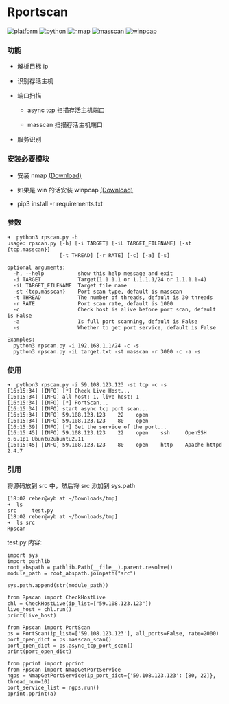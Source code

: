 # Rportscan

[![platform](https://img.shields.io/static/v1?label=platform&message=macOS&color=172b43)](https://github.com/reber0/Rpscan/tree/master)
[![python](https://img.shields.io/static/v1?label=python&message=3.7&color=346fb0)](https://www.python.org/)
[![nmap](https://img.shields.io/static/v1?label=nmap&message=7.70&color=deecf5)](https://nmap.org/)
[![masscan](https://img.shields.io/static/v1?label=masscan&message=1.0.5&color=deecf5)](https://github.com/robertdavidgraham/masscan)
[![winpcap](https://img.shields.io/static/v1?label=winpcap&message=4.1.3&color=deecf5)](https://www.winpcap.org/install/default.htm)

### 功能

* 解析目标 ip

* 识别存活主机

* 端口扫描

  * async tcp 扫描存活主机端口

  * masscan 扫描存活主机端口

* 服务识别

### 安装必要模块
* 安装 nmap [(Download)](https://nmap.org/dist/?C=M&O=D)

* 如果是 win 的话安装 winpcap [(Download)](https://www.winpcap.org/install/default.htm)

* pip3 install -r requirements.txt

### 参数
```
➜  python3 rpscan.py -h
usage: rpscan.py [-h] [-i TARGET] [-iL TARGET_FILENAME] [-st {tcp,masscan}]
                 [-t THREAD] [-r RATE] [-c] [-a] [-s]

optional arguments:
  -h, --help           show this help message and exit
  -i TARGET            Target(1.1.1.1 or 1.1.1.1/24 or 1.1.1.1-4)
  -iL TARGET_FILENAME  Target file name
  -st {tcp,masscan}    Port scan type, default is masscan
  -t THREAD            The number of threads, default is 30 threads
  -r RATE              Port scan rate, default is 1000
  -c                   Check host is alive before port scan, default is False
  -a                   Is full port scanning, default is False
  -s                   Whether to get port service, default is False

Examples:
  python3 rpscan.py -i 192.168.1.1/24 -c -s
  python3 rpscan.py -iL target.txt -st masscan -r 3000 -c -a -s
```

### 使用
```
➜  python3 rpscan.py -i 59.108.123.123 -st tcp -c -s
[16:15:34] [INFO] [*] Check Live Host...
[16:15:34] [INFO] all host: 1, live host: 1
[16:15:34] [INFO] [*] PortScan...
[16:15:34] [INFO] start async tcp port scan...
[16:15:34] [INFO] 59.108.123.123    22    open
[16:15:34] [INFO] 59.108.123.123    80    open
[16:15:39] [INFO] [*] Get the service of the port...
[16:15:45] [INFO] 59.108.123.123    22    open    ssh     OpenSSH         6.6.1p1 Ubuntu2ubuntu2.11
[16:15:45] [INFO] 59.108.123.123    80    open    http    Apache httpd    2.4.7
```

### 引用
将源码放到 src 中，然后将 src 添加到 sys.path

```
[18:02 reber@wyb at ~/Downloads/tmp]
➜  ls
src     test.py
[18:02 reber@wyb at ~/Downloads/tmp]
➜  ls src
Rpscan
```

test.py 内容: 

```
import sys
import pathlib
root_abspath = pathlib.Path(__file__).parent.resolve()
module_path = root_abspath.joinpath("src")

sys.path.append(str(module_path))

from Rpscan import CheckHostLive
chl = CheckHostLive(ip_list=["59.108.123.123"])
live_host = chl.run()
print(live_host)

from Rpscan import PortScan
ps = PortScan(ip_list=['59.108.123.123'], all_ports=False, rate=2000)
port_open_dict = ps.masscan_scan()
port_open_dict = ps.async_tcp_port_scan()
print(port_open_dict)

from pprint import pprint
from Rpscan import NmapGetPortService
ngps = NmapGetPortService(ip_port_dict={'59.108.123.123': [80, 22]}, thread_num=10)
port_service_list = ngps.run()
pprint.pprint(a)
```
